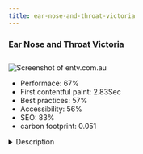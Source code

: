 ```yaml
---
title: ear-nose-and-throat-victoria
---
```


<div style="height: 3rem">
  <a href="http://www.entv.com.au/"><h3>Ear Nose and Throat Victoria</h3></a>
</div>
<img loading="lazy" src="/images/thumbs/entv.com.au.jpg" alt="Screenshot of entv.com.au" />
<ul>
  <li>Performace: 67%</li>
  <li>
    First contentful paint:
    2.83Sec
  </li>
  <li>Best practices: 57%</li>
  <li>Accessibility: 56%</li>
  <li>SEO: 83%</li>
  <li>carbon footprint: 0.051</li>
</ul>
<details>
  <summary>Description</summary>
  <p>Ear, Nose and Throat Victoria has been providing state-of-the-art care for patients of all ages for over a decade. 

Our ever-growing team of experienced and dedicated surgeons, administrative and secretarial staff have managed many thousands of patients with a wide variety of ear, nose and throat conditions. 

Each of our Surgeons are Melbourne trained and have a minimum of 15 years medical and surgical training. They are all closely involved in research and the latest technologies.</p>
</details>

